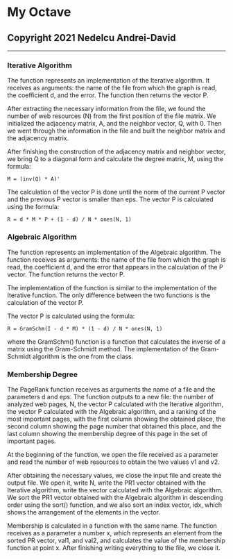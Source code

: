 # My Octave
## Copyright 2021 Nedelcu Andrei-David
___________________________________________________________________________________________

### Iterative Algorithm
The function represents an implementation of the Iterative algorithm. It receives as arguments: the name of the file from which the graph is read, the coefficient d, and the error. The function then returns the vector P.

After extracting the necessary information from the file, we found the number of web resources (N) from the first position of the file matrix. We initialized the adjacency matrix, A, and the neighbor vector, Q, with 0. Then we went through the information in the file and built the neighbor matrix and the adjacency matrix.

After finishing the construction of the adjacency matrix and neighbor vector, we bring Q to a diagonal form and calculate the degree matrix, M, using the formula:
```
M = (inv(Q) * A)'
```
The calculation of the vector P is done until the norm of the current P vector and the previous P vector is smaller than eps. The vector P is calculated using the formula:
```
R = d * M * P + (1 - d) / N * ones(N, 1)
```

### Algebraic Algorithm
The function represents an implementation of the Algebraic algorithm. The function receives as arguments: the name of the file from which the graph is read, the coefficient d, and the error that appears in the calculation of the P vector. The function returns the vector P.

The implementation of the function is similar to the implementation of the Iterative function. The only difference between the two functions is the calculation of the vector P.

The vector P is calculated using the formula:
```
R = GramSchm(I - d * M) * (1 - d) / N * ones(N, 1)
```

where the GramSchm() function is a function that calculates the inverse of a matrix using the Gram-Schmidt method. The implementation of the Gram-Schmidt algorithm is the one from the class.

### Membership Degree
The PageRank function receives as arguments the name of a file and the parameters d and eps. The function outputs to a new file: the number of analyzed web pages, N, the vector P calculated with the Iterative algorithm, the vector P calculated with the Algebraic algorithm, and a ranking of the most important pages, with the first column showing the obtained place, the second column showing the page number that obtained this place, and the last column showing the membership degree of this page in the set of important pages.

At the beginning of the function, we open the file received as a parameter and read the number of web resources to obtain the two values v1 and v2.

After obtaining the necessary values, we close the input file and create the output file. We open it, write N, write the PR1 vector obtained with the Iterative algorithm, write the vector calculated with the Algebraic algorithm. We sort the PR1 vector obtained with the Algebraic algorithm in descending order using the sort() function, and we also sort an index vector, idx, which shows the arrangement of the elements in the vector.

Membership is calculated in a function with the same name. The function receives as a parameter a number x, which represents an element from the sorted PR vector, val1, and val2, and calculates the value of the membership function at point x. After finishing writing everything to the file, we close it.
